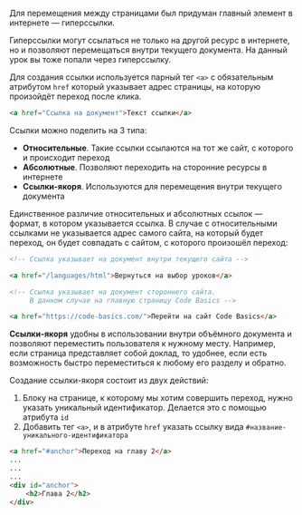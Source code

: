 
Для перемещения между страницами был придуман главный элемент в интернете — гиперссылки.

Гиперссылки могут ссылаться не только на другой ресурс в интернете, но и позволяют перемещаться внутри текущего документа. На данный урок вы тоже попали через гиперссылку.

Для создания ссылки используется парный тег `<a>` с обязательным атрибутом `href` который указывает адрес страницы, на которую произойдёт переход после клика.

```html
<a href="Ссылка на документ">Текст ссылки</a>
```

Ссылки можно поделить на 3 типа:

* **Относительные**. Такие ссылки ссылаются на тот же сайт, с которого и происходит переход
* **Абсолютные**. Позволяют переходить на сторонние ресурсы в интернете
* **Ссылки-якоря**. Используются для перемещения внутри текущего документа

Единственное различие относительных и абсолютных ссылок — формат, в котором указывается ссылка. В случае с относительными ссылками не указывается адрес самого сайта, на который будет переход, он будет совпадать с сайтом, с которого произошёл переход:

```html
<!-- Ссылка указывает на документ внутри текущего сайта -->

<a href="/languages/html">Вернуться на выбор уроков</a>
```

```html
<!-- Ссылка указывает на документ стороннего сайта.
     В данном случае на главную страницу Code Basics -->

<a href="https://code-basics.com/">Перейти на сайт Code Basics</a>
```

**Ссылки-якоря** удобны в использовании внутри объёмного документа и позволяют переместить пользователя к нужному месту. Например, если страница представляет собой доклад, то удобнее, если есть возможность быстро переместиться к любому его разделу и обратно.

Создание ссылки-якоря состоит из двух действий:

1. Блоку на странице, к которому мы хотим совершить переход, нужно указать уникальный идентификатор. Делается это с помощью атрибута `id`
2. Добавить тег `<a>`, и в атрибуте `href` указать ссылку вида `#название-уникального-идентификатора`

```html
<a href="#anchor">Переход на главу 2</a>
...
...
...
<div id="anchor">
    <h2>Глава 2</h2>
</div>
```
